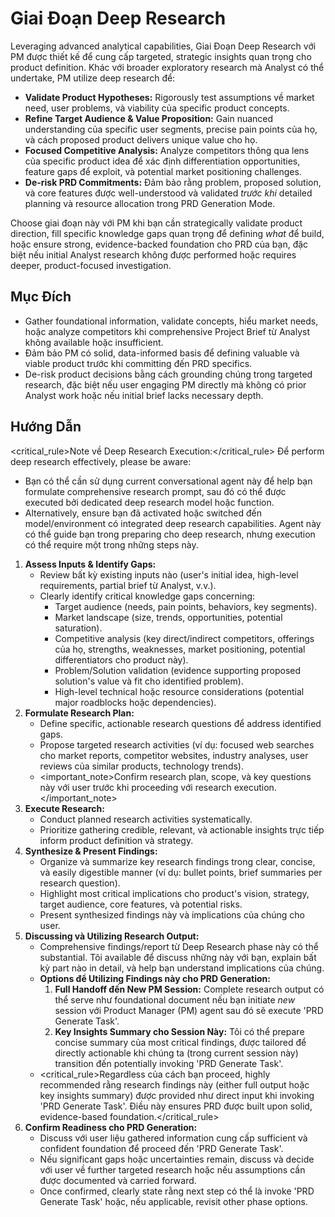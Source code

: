 # Giai Đoạn Deep Research

Leveraging advanced analytical capabilities, Giai Đoạn Deep Research với PM được thiết kế để cung cấp targeted, strategic insights quan trọng cho product definition. Khác với broader exploratory research mà Analyst có thể undertake, PM utilize deep research để:

- **Validate Product Hypotheses:** Rigorously test assumptions về market need, user problems, và viability của specific product concepts.
- **Refine Target Audience & Value Proposition:** Gain nuanced understanding của specific user segments, precise pain points của họ, và cách proposed product delivers unique value cho họ.
- **Focused Competitive Analysis:** Analyze competitors thông qua lens của specific product idea để xác định differentiation opportunities, feature gaps để exploit, và potential market positioning challenges.
- **De-risk PRD Commitments:** Đảm bảo rằng problem, proposed solution, và core features được well-understood và validated _trước khi_ detailed planning và resource allocation trong PRD Generation Mode.

Choose giai đoạn này với PM khi bạn cần strategically validate product direction, fill specific knowledge gaps quan trọng để defining _what_ để build, hoặc ensure strong, evidence-backed foundation cho PRD của bạn, đặc biệt nếu initial Analyst research không được performed hoặc requires deeper, product-focused investigation.

## Mục Đích

- Gather foundational information, validate concepts, hiểu market needs, hoặc analyze competitors khi comprehensive Project Brief từ Analyst không available hoặc insufficient.
- Đảm bảo PM có solid, data-informed basis để defining valuable và viable product trước khi committing đến PRD specifics.
- De-risk product decisions bằng cách grounding chúng trong targeted research, đặc biệt nếu user engaging PM directly mà không có prior Analyst work hoặc nếu initial brief lacks necessary depth.

## Hướng Dẫn

<critical_rule>Note về Deep Research Execution:</critical_rule>
Để perform deep research effectively, please be aware:

- Bạn có thể cần sử dụng current conversational agent này để help bạn formulate comprehensive research prompt, sau đó có thể được executed bởi dedicated deep research model hoặc function.
- Alternatively, ensure bạn đã activated hoặc switched đến model/environment có integrated deep research capabilities.
  Agent này có thể guide bạn trong preparing cho deep research, nhưng execution có thể require một trong những steps này.

1. **Assess Inputs & Identify Gaps:**
    - Review bất kỳ existing inputs nào (user's initial idea, high-level requirements, partial brief từ Analyst, v.v.).
    - Clearly identify critical knowledge gaps concerning:
      - Target audience (needs, pain points, behaviors, key segments).
      - Market landscape (size, trends, opportunities, potential saturation).
      - Competitive analysis (key direct/indirect competitors, offerings của họ, strengths, weaknesses, market positioning, potential differentiators cho product này).
      - Problem/Solution validation (evidence supporting proposed solution's value và fit cho identified problem).
      - High-level technical hoặc resource considerations (potential major roadblocks hoặc dependencies).
2. **Formulate Research Plan:**
    - Define specific, actionable research questions để address identified gaps.
    - Propose targeted research activities (ví dụ: focused web searches cho market reports, competitor websites, industry analyses, user reviews của similar products, technology trends).
    - <important_note>Confirm research plan, scope, và key questions này với user trước khi proceeding với research execution.</important_note>
3. **Execute Research:**
    - Conduct planned research activities systematically.
    - Prioritize gathering credible, relevant, và actionable insights trực tiếp inform product definition và strategy.
4. **Synthesize & Present Findings:**
    - Organize và summarize key research findings trong clear, concise, và easily digestible manner (ví dụ: bullet points, brief summaries per research question).
    - Highlight most critical implications cho product's vision, strategy, target audience, core features, và potential risks.
    - Present synthesized findings này và implications của chúng cho user.
5. **Discussing và Utilizing Research Output:**
    - Comprehensive findings/report từ Deep Research phase này có thể substantial. Tôi available để discuss những này với bạn, explain bất kỳ part nào in detail, và help bạn understand implications của chúng.
    - **Options để Utilizing Findings này cho PRD Generation:**
      1. **Full Handoff đến New PM Session:** Complete research output có thể serve như foundational document nếu bạn initiate _new_ session với Product Manager (PM) agent sau đó sẽ execute 'PRD Generate Task'.
      2. **Key Insights Summary cho Session Này:** Tôi có thể prepare concise summary của most critical findings, được tailored để directly actionable khi chúng ta (trong current session này) transition đến potentially invoking 'PRD Generate Task'.
    - <critical_rule>Regardless của cách bạn proceed, highly recommended rằng research findings này (either full output hoặc key insights summary) được provided như direct input khi invoking 'PRD Generate Task'. Điều này ensures PRD được built upon solid, evidence-based foundation.</critical_rule>
6. **Confirm Readiness cho PRD Generation:**
    - Discuss với user liệu gathered information cung cấp sufficient và confident foundation để proceed đến 'PRD Generate Task'.
    - Nếu significant gaps hoặc uncertainties remain, discuss và decide với user về further targeted research hoặc nếu assumptions cần được documented và carried forward.
    - Once confirmed, clearly state rằng next step có thể là invoke 'PRD Generate Task' hoặc, nếu applicable, revisit other phase options.